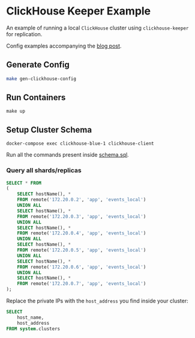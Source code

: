 # ClickHouse Keeper Example

An example of running a local `ClickHouse` cluster using `clickhouse-keeper` for replication.

Config examples accompanying the [blog post](https://mrkaran.dev/posts/clickhouse-replication/).

## Generate Config

```bash
make gen-clickhouse-config
```

## Run Containers

```
make up
```

## Setup Cluster Schema

```
docker-compose exec clickhouse-blue-1 clickhouse-client  
```

Run all the commands present inside [schema.sql](./schema.sql).

### Query all shards/replicas

```sql
SELECT * FROM
(
    SELECT hostName(), *
    FROM remote('172.20.0.2', 'app', 'events_local')
    UNION ALL
    SELECT hostName(), *
    FROM remote('172.20.0.3', 'app', 'events_local')
    UNION ALL
    SELECT hostName(), *
    FROM remote('172.20.0.4', 'app', 'events_local')
    UNION ALL
    SELECT hostName(), *
    FROM remote('172.20.0.5', 'app', 'events_local')
    UNION ALL
    SELECT hostName(), *
    FROM remote('172.20.0.6', 'app', 'events_local')
    UNION ALL
    SELECT hostName(), *
    FROM remote('172.20.0.7', 'app', 'events_local')
);
```

Replace the private IPs with the `host_address` you find inside your cluster:

```sql
SELECT
    host_name,
    host_address
FROM system.clusters
```

